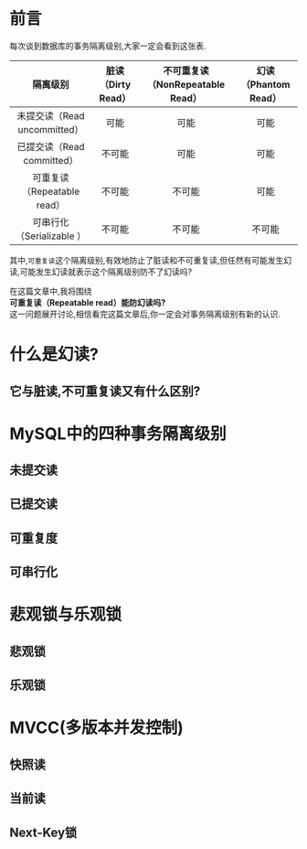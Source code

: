 # 前言  

每次谈到数据库的事务隔离级别,大家一定会看到这张表.  

**隔离级别**|**脏读（Dirty Read）**|**不可重复读（NonRepeatable Read）**|**幻读（Phantom Read）**
:-----:|:-----:|:-----:|:-----:
未提交读（Read uncommitted）|可能|可能|可能
已提交读（Read committed）|不可能|可能|可能
可重复读（Repeatable read）|不可能|不可能|可能
可串行化（Serializable ）|不可能|不可能|不可能

其中,`可重复读`这个隔离级别,有效地防止了脏读和不可重复读,但任然有可能发生幻读,可能发生幻读就表示这个隔离级别防不了幻读吗?

在这篇文章中,我将围绕  
**可重复读（Repeatable read）能防幻读吗?**  
这一问题展开讨论,相信看完这篇文章后,你一定会对事务隔离级别有新的认识.  

# 什么是幻读?

## 它与脏读,不可重复读又有什么区别?

# MySQL中的四种事务隔离级别

## 未提交读

## 已提交读

## 可重复度

## 可串行化

# 悲观锁与乐观锁

## 悲观锁

## 乐观锁

# MVCC(多版本并发控制)

## 快照读

## 当前读

## Next-Key锁
